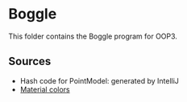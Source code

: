 # Boggle

This folder contains the Boggle program for OOP3.

## Sources
* Hash code for PointModel: generated by IntelliJ
* [Material colors](https://material.io/guidelines/style/color.html#color-color-palette)